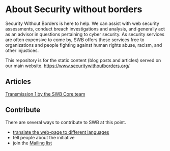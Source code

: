# About Security without borders

Security Without Borders is here to help. We can assist with web security assessments, conduct breach investigations and analysis, and generally act as an advisor in questions pertaining to cyber security. As security services are often expensive to come by, SWB offers these services free to organizations and people fighting against human rights abuse, racism, and other injustices. 

This repository is for the static content (blog posts and articles) served on our main website.
https://www.securitywithoutborders.org/

## Articles

[Transmission 1 by the SWB Core team](https://medium.com/security-without-borders/transmission-1-7eaae7bc8caf#.q3p196yjm)

## Contribute

There are several ways to contribute to SWB at this point.
* [translate the web-page to different languages](https://www.transifex.com/security-without-borders/security-without-borders-website/)
* tell people about the initiative
* join the [Mailing list](https://lists.securitywithoutborders.org/mailman/listinfo/swb-public)


